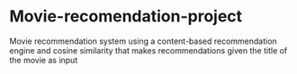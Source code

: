 # Movie-recomendation-project
Movie recommendation system using a content-based recommendation engine and cosine similarity  that makes recommendations given the title of the movie as input
